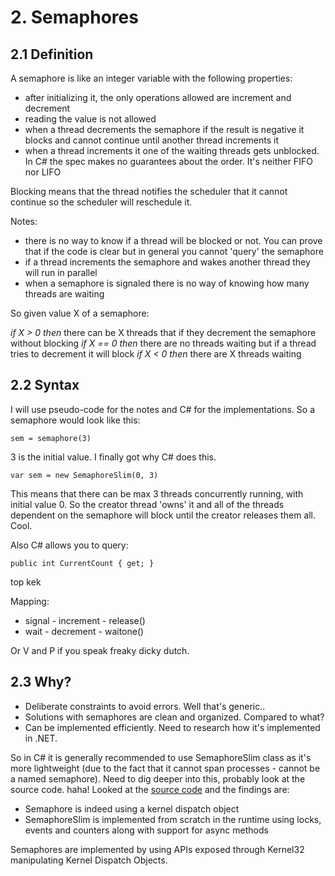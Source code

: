 # 2. Semaphores

## 2.1 Definition

A semaphore is like an integer variable with the following properties:
- after initializing it, the only operations allowed are increment and decrement
- reading the value is not allowed
- when a thread decrements the semaphore if the result is negative it blocks and cannot continue until another thread increments it
- when a thread increments it one of the waiting threads gets unblocked. In C# the spec makes no guarantees about the order. It's 
neither FIFO nor LIFO

Blocking means that the thread notifies the scheduler that it cannot continue so the scheduler will reschedule it.

Notes:
- there is no way to know if a thread will be blocked or not. You can prove that if the code is clear but in general
you cannot 'query' the semaphore
- if a thread increments the semaphore and wakes another thread they will run in parallel
- when a semaphore is signaled there is no way of knowing how many threads are waiting

So given value X of a semaphore:

*if X > 0 then* there can be X threads that if they decrement the semaphore without blocking
*if X == 0 then* there are no threads waiting but if a thread tries to decrement it will block
*if X < 0 then* there are X threads waiting

## 2.2 Syntax

I will use pseudo-code for the notes and C# for the implementations.
So a semaphore would look like this:

```
sem = semaphore(3)
```
3 is the initial value.
I finally got why C# does this.

```
var sem = new SemaphoreSlim(0, 3)
```

This means that there can be max 3 threads concurrently running, with initial value 0.
So the creator thread 'owns' it and all of the threads dependent on the semaphore will block until
the creator releases them all. Cool.

Also C# allows you to query:

```
public int CurrentCount { get; }
```
top kek

Mapping:
- signal - increment - release()
- wait - decrement - waitone()

Or V and P if you speak freaky dicky dutch.

## 2.3 Why?

- Deliberate constraints to avoid errors. Well that's generic..
- Solutions with semaphores are clean and organized. Compared to what?
- Can be implemented efficiently. Need to research how it's implemented in .NET.

So in C# it is generally recommended to use SemaphoreSlim class as it's more lightweight (due to the fact that it cannot
span processes - cannot be a named semaphore). Need to dig deeper into this, probably look at the source code.
haha! Looked at the [source code](http://referencesource.microsoft.com/#mscorlib/system/threading/SemaphoreSlim.cs,d57f52e0341a581f) 
and the findings are:
- Semaphore is indeed using a kernel dispatch object
- SemaphoreSlim is implemented from scratch in the runtime using locks, events and counters along with support for async methods

Semaphores are implemented by using APIs exposed through Kernel32 manipulating Kernel Dispatch Objects.
